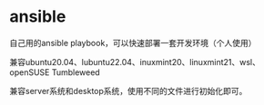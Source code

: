# ansible

自己用的ansible playbook，可以快速部署一套开发环境（个人使用）

兼容ubuntu20.04、lubuntu22.04、inuxmint20、linuxmint21、wsl、openSUSE Tumbleweed

兼容server系统和desktop系统，使用不同的文件进行初始化即可。
